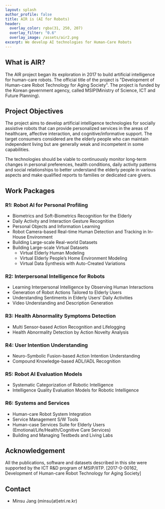 ```yaml
---
layout: splash
author_profile: false
title: AIR is (AI for Robots)
header:
  overlay_color: rgba(31, 250, 207)
  overlay_filter: "0.6"
  overlay_image: /assets/air2.png
excerpt: We develop AI technologies for Human-Care Robots
---
```


## What is AIR?
The AIR project began its exploration in 2017
to build artificial intelligence for human-care robots.
The official title of the project is 
"Development of Human-care Robot Technology for Aging Society".
The project is funded by the Korean gevernment agency,
called MSIP(Ministry of Science, ICT and Future Planning).

## Project Objectives
The project aims to develop artificial intelligence technologies
for socially assistive robots that can provide personalized services 
in the areas of healthcare, affective interaction, 
and cognitive/informative support. 
The target consumers considered are the elderly people who can maintain 
independent living but are generally weak and incompetent 
in some capabilities.

The technologies should be viable to continuously monitor 
long-term changes in personal preferences, health conditions, 
daily activity patterns and social relationships to better 
understand the elderly people in various aspects and make 
qualified reports to families or dedicated care givers.

## Work Packages

### R1: Robot AI for Personal Profiling
* Biometrics and Soft-Biometrics Recognition for the Elderly
* Daily Activity and Interaction Gesture Recognition
* Personal Objects and Information Learning
* Robot Camera-based Real-time Human Detection and Tracking in In-House Environment
* Building Large-scale Real-world Datasets
* Building Large-scale Virtual Datasets
  * Virtual Elderly Human Modeling
  * Virtual Elderly People’s Home Environment Modeling
  * Virtual Data Synthesis with Auto-Created Variations

### R2: Interpersonal Intelligence for Robots
* Learning Interpersonal Intelligence by Observing Human Interactions
* Generation of Robot Actions Tailored to Elderly Users
* Understanding Sentiments in Elderly Users’ Daily Activities
* Video Understanding and Description Generation

### R3: Health Abnormality Symptoms Detection
* Multi Sensor-based Action Recognition and Lifelogging
* Health Abnormality Detection by Action Novelty Analysis

### R4: User Intention Understanding
* Neuro-Symbolic Fusion-based Action Intention Understanding
* Compound Knowledge-based ADL/IADL Recognition

### R5: Robot AI Evaluation Models
* Systematic Categorization of Robotic Intelligence
* Intelligence Quality Evaluation Models for Robotic Intelligence

### R6: Systems and Services
* Human-care Robot System Integration
* Service Management S/W Tools
* Human-case Services Suite for Elderly Users (Emotional/Life/Health/Cognitive Care Services)
* Building and Managing Testbeds and Living Labs

## Acknowledgement
All the publications, software and datasets described in this site were supported by the ICT R&D program of MSIP/IITP. [2017-0-00162, Development of Human-care Robot Technology for Aging Society]

## Contact
* Minsu Jang (minsu(at)etri.re.kr)
